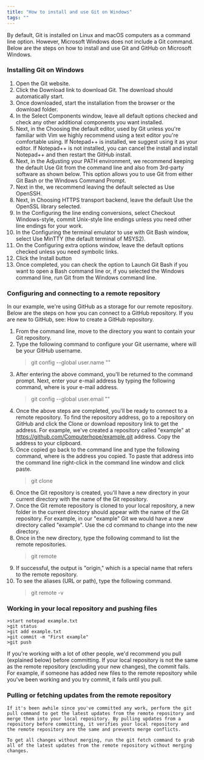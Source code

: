 ```yaml
---
title: "How to install and use Git on Windows"
tags: ""
---
```


By default, Git is installed on Linux and macOS computers as a command line option. However, Microsoft Windows does not include a Git command. Below are the steps on how to install and use Git and GitHub on Microsoft Windows.

### Installing Git on Windows

1.  Open the Git website.
2.  Click the Download link to download Git. The download should automatically start.
3.  Once downloaded, start the installation from the browser or the download folder.
4.  In the Select Components window, leave all default options checked and check any other additional components you want installed.
5.  Next, in the Choosing the default editor, used by Git unless you're familiar with Vim we highly recommend using a text editor you're comfortable using. If Notepad++ is installed, we suggest using it as your editor. If Notepad++ is not installed, you can cancel the install and install Notepad++ and then restart the GitHub install.
6.  Next, in the Adjusting your PATH environment, we recommend keeping the default Use Git from the command line and also from 3rd-party software as shown below. This option allows you to use Git from either Git Bash or the Windows Command Prompt.
7.  Next in the, we recommend leaving the default selected as Use OpenSSH.
8.  Next, in Choosing HTTPS transport backend, leave the default Use the OpenSSL library selected.
9.  In the Configuring the line ending conversions, select Checkout Windows-style, commit Unix-style line endings unless you need other line endings for your work.
10. In the Configuring the terminal emulator to use with Git Bash window, select Use MinTTY (the default terminal of MSYS2).
11. On the Configuring extra options window, leave the default options checked unless you need symbolic links.
12. Click the Install button
13. Once completed, you can check the option to Launch Git Bash if you want to open a Bash command line or, if you selected the Windows command line, run Git from the Windows command line.

### Configuring and connecting to a remote repository

In our example, we're using GitHub as a storage for our remote repository. Below are the steps on how you can connect to a GitHub repository. If you are new to GitHub, see: How to create a GitHub repository.	

1.  From the command line, move to the directory you want to contain your Git repository.
2.  Type the following command to configure your Git username, where <your name> will be your GitHub username.
    > git config --global user.name "<your name>"
3.  After entering the above command, you'll be returned to the command prompt. Next, enter your e-mail address by typing the following command, where <your e-mail> is your e-mail address.
    > git config --global user.email "<your e-mail>"
4.  Once the above steps are completed, you'll be ready to connect to a remote repository. To find the repository address, go to a repository on GitHub and click the Clone or download repository link to get the address. For example, we've created a repository called "example" at <https://github.com/Computerhope/example.git> address. Copy the address to your clipboard.
5.  Once copied go back to the command line and type the following command, where <URL> is the address you copied. To paste that address into the command line right-click in the command line window and click paste.
    > git clone <URL>
6.  Once the Git repository is created, you'll have a new directory in your current directory with the name of the Git repository.
7.  Once the Git remote repository is cloned to your local repository, a new folder in the current directory should appear with the name of the Git repository. For example, in our "example" Git we would have a new directory called "example". Use the cd command to change into the new directory.
8.  Once in the new directory, type the following command to list the remote repositories.
    > git remote
9.  If successful, the output is "origin," which is a special name that refers to the remote repository.
10. To see the aliases (URL or path), type the following command.
    > git remote -v

### Working in your local repository and pushing files

    >start notepad example.txt
    >git status
    >git add example.txt
    >git commit -m "First example"
    >git push

If you're working with a lot of other people, we'd recommend you pull (explained below) before committing. If your local repository is not the same as the remote repository (excluding your new changes), the commit fails. For example, if someone has added new files to the remote repository while you've been working and you try commit, it fails until you pull.

### Pulling or fetching updates from the remote repository

    If it's been awhile since you've committed any work, perform the git pull command to get the latest updates from the remote repository and merge them into your local repository. By pulling updates from a repository before committing, it verifies your local repository and the remote repository are the same and prevents merge conflicts.

    To get all changes without merging, run the git fetch command to grab all of the latest updates from the remote repository without merging changes.
